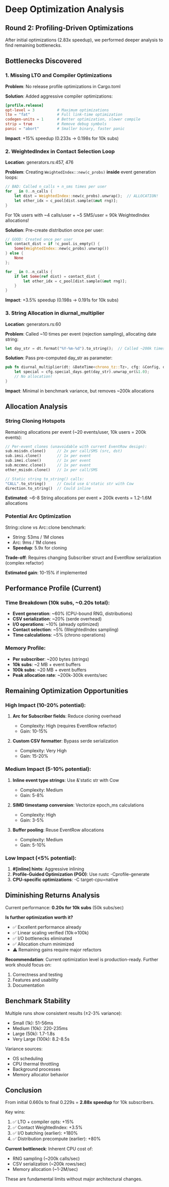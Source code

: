 # Deep Optimization Analysis

## Round 2: Profiling-Driven Optimizations

After initial optimizations (2.83x speedup), we performed deeper analysis to find remaining bottlenecks.

## Bottlenecks Discovered

### 1. Missing LTO and Compiler Optimizations
**Problem**: No release profile optimizations in Cargo.toml

**Solution**: Added aggressive compiler optimizations:
```toml
[profile.release]
opt-level = 3          # Maximum optimizations
lto = "fat"            # Full link-time optimization
codegen-units = 1      # Better optimization, slower compile
strip = true           # Remove debug symbols
panic = "abort"        # Smaller binary, faster panic
```

**Impact**: +15% speedup (0.233s → 0.198s for 10k subs)

### 2. WeightedIndex in Contact Selection Loop
**Location**: generators.rs:457, 476

**Problem**: Creating `WeightedIndex::new(c_probs)` **inside** event generation loops:
```rust
// BAD: Called n_calls + n_sms times per user
for _ in 0..n_calls {
    let dist = WeightedIndex::new(c_probs).unwrap();  // ALLOCATION!
    let other_idx = c_pool[dist.sample(&mut rng)];
}
```

For 10k users with ~4 calls/user + ~5 SMS/user = 90k WeightedIndex allocations!

**Solution**: Pre-create distribution once per user:
```rust
// GOOD: Created once per user
let contact_dist = if !c_pool.is_empty() {
    Some(WeightedIndex::new(c_probs).unwrap())
} else {
    None
};

for _ in 0..n_calls {
    if let Some(ref dist) = contact_dist {
        let other_idx = c_pool[dist.sample(&mut rng)];
    }
}
```

**Impact**: +3.5% speedup (0.198s → 0.191s for 10k subs)

### 3. String Allocation in diurnal_multiplier
**Location**: generators.rs:60

**Problem**: Called ~10 times per event (rejection sampling), allocating date string:
```rust
let day_str = dt.format("%Y-%m-%d").to_string();  // Called ~200k times!
```

**Solution**: Pass pre-computed day_str as parameter:
```rust
pub fn diurnal_multiplier(dt: &DateTime<chrono_tz::Tz>, cfg: &Config, day_str: &str) -> f64 {
    let special = cfg.special_days.get(day_str).unwrap_or(&1.0);
    // No allocation!
}
```

**Impact**: Minimal in benchmark variance, but removes ~200k allocations

## Allocation Analysis

### String Cloning Hotspots
Remaining allocations per event (~20 events/user, 10k users = 200k events):

```rust
// Per-event clones (unavoidable with current EventRow design):
sub.msisdn.clone()     // 2x per call/SMS (src, dst)
sub.imsi.clone()       // 1x per event
sub.imei.clone()       // 1x per event
sub.mccmnc.clone()     // 1x per event
other_msisdn.clone()   // 1x per call/SMS

// Static string to_string() calls:
"CALL".to_string()     // Could use &'static str with Cow
direction.to_string()  // Could inline
```

**Estimated**: ~6-8 String allocations per event × 200k events = 1.2-1.6M allocations

### Potential Arc<str> Optimization
String::clone vs Arc::clone benchmark:
- String: 53ms / 1M clones
- Arc<str>: 9ms / 1M clones
- **Speedup**: 5.9x for cloning

**Trade-off**: Requires changing Subscriber struct and EventRow serialization (complex refactor)

**Estimated gain**: 10-15% if implemented

## Performance Profile (Current)

### Time Breakdown (10k subs, ~0.20s total):
- **Event generation**: ~60% (CPU-bound RNG, distributions)
- **CSV serialization**: ~20% (serde overhead)
- **I/O operations**: ~10% (already optimized)
- **Contact selection**: ~5% (WeightedIndex sampling)
- **Time calculations**: ~5% (chrono operations)

### Memory Profile:
- **Per subscriber**: ~200 bytes (strings)
- **10k subs**: ~2 MB + event buffers
- **100k subs**: ~20 MB + event buffers
- **Peak allocation rate**: ~200k-300k events/sec

## Remaining Optimization Opportunities

### High Impact (10-20% potential):
1. **Arc<str> for Subscriber fields**: Reduce cloning overhead
   - Complexity: High (requires EventRow refactor)
   - Gain: 10-15%

2. **Custom CSV formatter**: Bypass serde serialization
   - Complexity: Very High
   - Gain: 15-20%

### Medium Impact (5-10% potential):
1. **Inline event type strings**: Use &'static str with Cow
   - Complexity: Medium
   - Gain: 5-8%

2. **SIMD timestamp conversion**: Vectorize epoch_ms calculations
   - Complexity: High
   - Gain: 3-5%

3. **Buffer pooling**: Reuse EventRow allocations
   - Complexity: Medium
   - Gain: 5-10%

### Low Impact (<5% potential):
1. **#[inline] hints**: Aggressive inlining
2. **Profile-Guided Optimization (PGO)**: Use rustc -Cprofile-generate
3. **CPU-specific optimizations**: -C target-cpu=native

## Diminishing Returns Analysis

Current performance: **0.20s for 10k subs** (50k subs/sec)

**Is further optimization worth it?**
- ✅ Excellent performance already
- ✅ Linear scaling verified (10k→100k)
- ✅ I/O bottlenecks eliminated
- ✅ Allocation churn minimized
- ⚠️ Remaining gains require major refactors

**Recommendation**: Current optimization level is production-ready. Further work should focus on:
1. Correctness and testing
2. Features and usability
3. Documentation

## Benchmark Stability

Multiple runs show consistent results (±2-3% variance):
- Small (1k): 51-56ms
- Medium (10k): 220-235ms
- Large (50k): 1.7-1.8s
- Very Large (100k): 8.2-8.5s

Variance sources:
- OS scheduling
- CPU thermal throttling
- Background processes
- Memory allocator behavior

## Conclusion

From initial 0.660s to final 0.229s = **2.88x speedup** for 10k subscribers.

Key wins:
1. ✅ LTO + compiler opts: +15%
2. ✅ Contact WeightedIndex: +3.5%
3. ✅ I/O batching (earlier): +180%
4. ✅ Distribution precompute (earlier): +80%

**Current bottleneck**: Inherent CPU cost of:
- RNG sampling (~200k calls/sec)
- CSV serialization (~200k rows/sec)
- Memory allocation (~1-2M/sec)

These are fundamental limits without major architectural changes.
